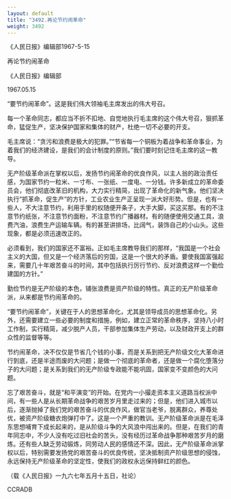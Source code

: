 ```yaml
---
layout: default
title: "3492.再论节约闹革命"
weight: 3492
---
```


《人民日报》编辑部1967-5-15

再论节约闹革命

《人民日报》编辑部

1967.05.15

“要节约闹革命”。这是我们伟大领袖毛主席发出的伟大号召。

每一个革命同志，都应当不折不扣地、自觉地执行毛主席的这个伟大号召，狠抓革命，猛促生产，坚决保护国家和集体的财产，杜绝一切不必要的开支。

毛主席说：“贪污和浪费是极大的犯罪。”“节省每一个铜板为着战争和革命事业，为着我们的经济建设，是我们的会计制度的原则。”我们要时刻记住毛主席的这一教导。

无产阶级革命派在掌权以后，发扬节约闹革命的优良作风，以主人翁的政治责任感，为国家节约一粒米、一寸布、一张纸、一度电、一分钱。许多新成立的革命委员会，他们彻底改革旧的机构，大力实行精简，出现了革命化的新气象。他们坚决执行“抓革命，促生产”的方针，工业农业生产正呈现一派大好形势。但是，也有一些人，不大注意节约，利用手里的权随便开条子，大手大脚，买这买那。有的不注意节约纸张，不注意节约面粉，不注意节约广播器材。有的随便使用交通工具，浪费汽油，浪费生产运输车辆。有的甚至讲排场，比阔气，装饰自己的小山头。这些现象，都是必须迅速改正的。

必须看到，我们的国家还不富裕。正如毛主席教导我们的那样，“我国是一个社会主义的大国，但又是一个经济落后的穷国，这是一个很大的矛盾。要使我国富强起来，需要几十年艰苦奋斗的时间，其中包括执行厉行节约、反对浪费这样一个勤俭建国的方针。”

勤俭节约是无产阶级的本色，铺张浪费是资产阶级的特性。真正的无产阶级革命派，从来都是节约闹革命的。

“要节约闹革命”，关键在于人的思想革命化，尤其是领导成员的思想革命化。另外，还需要建立一些必要的制度和措施，例如，建立正常的革命秩序，坚持八小时工作制，实行精简，减少脱产人员，干部参加集体生产劳动，以及财政开支上的群众性的监督等等。

节约闹革命，决不仅仅是节省几个钱的小事，而是关系到把无产阶级文化大革命进行到底，还是半途而废的大问题；是做一个彻底的革命者，还是做一个腐化堕落分子的大问题；是关系到我们的无产阶级专政能不能巩固，国家变不变颜色的大问题。

忘了艰苦奋斗，就是“和平演变”的开始。在党内一小撮走资本主义道路当权派中间，有一些人是从长期革命战争的艰苦岁月里走过来的；但是，他们进入城市以后，逐渐抛掉了我们党的艰苦奋斗的优良作风，做官当老爷，脱离群众，养尊处优，被资产阶级糖衣炮弹打中了。这是一个严重的教训。无产阶级革命派是在毛泽东思想哺育下成长起来的，是从阶级斗争的大风浪中闯出来的。但是，在我们的青年同志中，不少人没有吃过旧社会的苦头，没有经历过革命战争那种艰苦岁月的磨炼。还有些人缺乏劳动锻炼，同劳动人民的感情还不深。因此，无产阶级革命派掌权以后，特别需要发扬党的艰苦奋斗的优良传统，坚决抵制资产阶级思想的侵蚀，永远保持无产阶级革命的坚定性，使我们的政权永远保持鲜红的颜色。

（载《人民日报》一九六七年五月十五日，社论）

CCRADB

